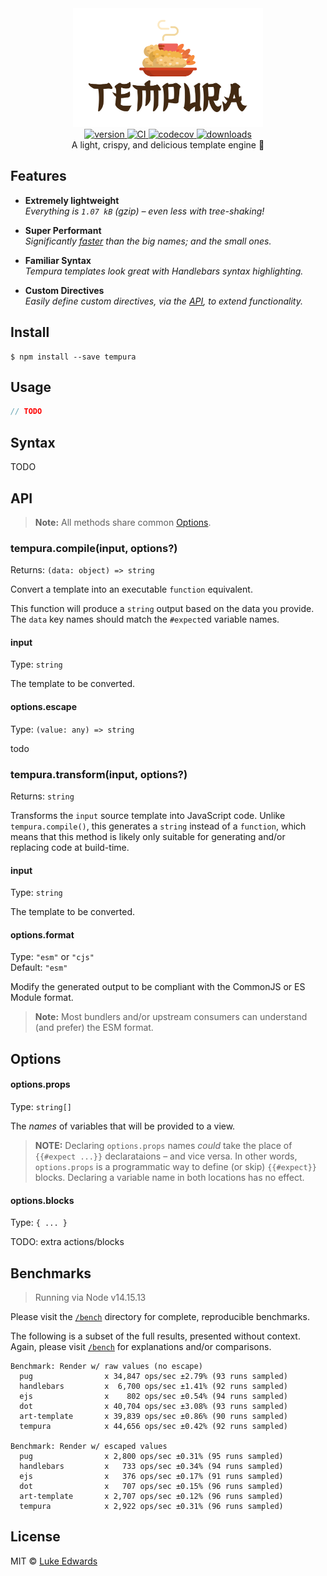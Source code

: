 <div align="center">
  <img src="logo.png" alt="tempura" height="190" />
</div>

<div align="center">
  <a href="https://npmjs.org/package/tempura">
    <img src="https://badgen.now.sh/npm/v/tempura" alt="version" />
  </a>
  <a href="https://travis-ci.org/lukeed/tempura">
    <img src="https://github.com/lukeed/tempura/workflows/CI/badge.svg" alt="CI" />
  </a>
  <a href="https://codecov.io/gh/lukeed/TODO">
    <img src="https://badgen.now.sh/codecov/c/github/lukeed/TODO" alt="codecov" />
  </a>
  <a href="https://npmjs.org/package/TODO">
    <img src="https://badgen.now.sh/npm/dm/TODO" alt="downloads" />
  </a>
</div>

<div align="center">A light, crispy, and delicious template engine 🍤</div>

## Features

* **Extremely lightweight**<br>
  _Everything is `1.07 kB` (gzip) – even less with tree-shaking!_

* **Super Performant**<br>
  _Significantly [faster](#benchmarks) than the big names; and the small ones._

* **Familiar Syntax**<br>
  _Tempura templates look great with Handlebars syntax highlighting._

* **Custom Directives**<br>
  _Easily define custom directives, via the [API](#API), to extend functionality._

## Install

```
$ npm install --save tempura
```

## Usage

```js
// TODO
```

## Syntax

TODO

## API

> **Note:** All methods share common [Options](#options).

### tempura.compile(input, options?)
Returns: `(data: object) => string`

Convert a template into an executable `function` equivalent.

This function will produce a `string` output based on the data you provide. The `data` key names should match the `#expect`ed variable names.

#### input
Type: `string`

The template to be converted.

#### options.escape
Type: `(value: any) => string`

todo

### tempura.transform(input, options?)
Returns: `string`

Transforms the `input` source template into JavaScript code. Unlike `tempura.compile()`, this generates a `string` instead of a `function`, which means that this method is likely only suitable for generating and/or replacing code at build-time.

#### input
Type: `string`

The template to be converted.

#### options.format
Type: `"esm"` or `"cjs"`<br>
Default: `"esm"`

Modify the generated output to be compliant with the CommonJS or ES Module format.

> **Note:** Most bundlers and/or upstream consumers can understand (and prefer) the ESM format.

## Options

#### options.props
Type: `string[]`

The _names_ of variables that will be provided to a view.

> **NOTE:** Declaring `options.props` names _could_ take the place of `{{#expect ...}}` declarataions – and vice versa. In other words, `options.props` is a programmatic way to define (or skip) `{{#expect}}` blocks. Declaring a variable name in both locations has no effect.

#### options.blocks
Type: `{ ... }`

TODO: extra actions/blocks

## Benchmarks

> Running via Node v14.15.13

Please visit the [`/bench`](/bench) directory for complete, reproducible benchmarks.

The following is a subset of the full results, presented without context. Again, please visit [`/bench`](/bench) for explanations and/or comparisons.

```
Benchmark: Render w/ raw values (no escape)
  pug                x 34,847 ops/sec ±2.79% (93 runs sampled)
  handlebars         x  6,700 ops/sec ±1.41% (92 runs sampled)
  ejs                x    802 ops/sec ±0.54% (94 runs sampled)
  dot                x 40,704 ops/sec ±3.08% (93 runs sampled)
  art-template       x 39,839 ops/sec ±0.86% (90 runs sampled)
  tempura            x 44,656 ops/sec ±0.42% (92 runs sampled)

Benchmark: Render w/ escaped values
  pug                x 2,800 ops/sec ±0.31% (95 runs sampled)
  handlebars         x   733 ops/sec ±0.34% (94 runs sampled)
  ejs                x   376 ops/sec ±0.17% (91 runs sampled)
  dot                x   707 ops/sec ±0.15% (96 runs sampled)
  art-template       x 2,707 ops/sec ±0.12% (96 runs sampled)
  tempura            x 2,922 ops/sec ±0.31% (96 runs sampled)
```

## License

MIT © [Luke Edwards](https://lukeed.com)
